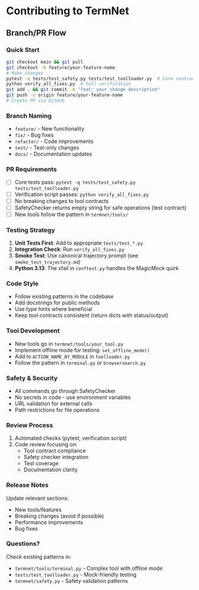# Contributing to TermNet

## Branch/PR Flow

### Quick Start
```bash
git checkout main && git pull
git checkout -b feature/your-feature-name
# Make changes
pytest -q tests/test_safety.py tests/test_toolloader.py  # Core contract tests
python verify_all_fixes.py  # Full verification
git add . && git commit -m "feat: your change description"
git push -u origin feature/your-feature-name
# Create PR via GitHub
```

### Branch Naming
- `feature/` - New functionality
- `fix/` - Bug fixes
- `refactor/` - Code improvements
- `test/` - Test-only changes
- `docs/` - Documentation updates

### PR Requirements
- [ ] Core tests pass: `pytest -q tests/test_safety.py tests/test_toolloader.py`
- [ ] Verification script passes: `python verify_all_fixes.py`
- [ ] No breaking changes to tool contracts
- [ ] SafetyChecker returns empty string for safe operations (test contract)
- [ ] New tools follow the pattern in `termnet/tools/`

### Testing Strategy
1. **Unit Tests First**: Add to appropriate `tests/test_*.py`
2. **Integration Check**: Run `verify_all_fixes.py`
3. **Smoke Test**: Use canonical trajectory prompt (see `smoke_test_trajectory.md`)
4. **Python 3.13**: The xfail in `conftest.py` handles the MagicMock quirk

### Code Style
- Follow existing patterns in the codebase
- Add docstrings for public methods
- Use type hints where beneficial
- Keep tool contracts consistent (return dicts with status/output)

### Tool Development
- New tools go in `termnet/tools/your_tool.py`
- Implement offline mode for testing: `set_offline_mode()`
- Add to `ACTION_NAME_BY_MODULE` in `toolloader.py`
- Follow the pattern in `terminal.py` or `browsersearch.py`

### Safety & Security
- All commands go through SafetyChecker
- No secrets in code - use environment variables
- URL validation for external calls
- Path restrictions for file operations

### Review Process
1. Automated checks (pytest, verification script)
2. Code review focusing on:
   - Tool contract compliance
   - Safety checker integration
   - Test coverage
   - Documentation clarity

### Release Notes
Update relevant sections:
- New tools/features
- Breaking changes (avoid if possible)
- Performance improvements
- Bug fixes

### Questions?
Check existing patterns in:
- `termnet/tools/terminal.py` - Complex tool with offline mode
- `tests/test_toolloader.py` - Mock-friendly testing
- `termnet/safety.py` - Safety validation patterns